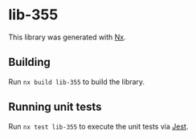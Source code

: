 # lib-355

This library was generated with [Nx](https://nx.dev).

## Building

Run `nx build lib-355` to build the library.

## Running unit tests

Run `nx test lib-355` to execute the unit tests via [Jest](https://jestjs.io).
